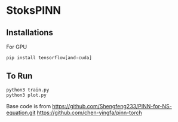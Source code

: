 # StoksPINN

## Installations 
For GPU
```
pip install tensorflow[and-cuda]
```

## To Run
```
python3 train.py
python3 plot.py
```


Base code is from 
https://github.com/Shengfeng233/PINN-for-NS-equation.git
https://github.com/chen-yingfa/pinn-torch
